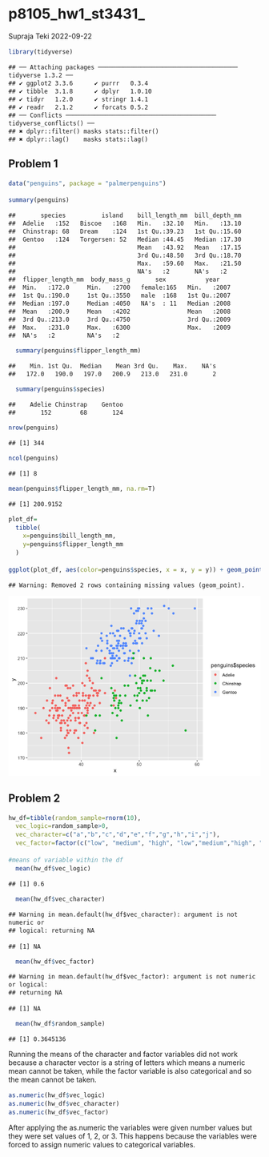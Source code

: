 p8105_hw1_st3431\_
================
Supraja Teki
2022-09-22

``` r
library(tidyverse)
```

    ## ── Attaching packages ─────────────────────────────────────── tidyverse 1.3.2 ──
    ## ✔ ggplot2 3.3.6      ✔ purrr   0.3.4 
    ## ✔ tibble  3.1.8      ✔ dplyr   1.0.10
    ## ✔ tidyr   1.2.0      ✔ stringr 1.4.1 
    ## ✔ readr   2.1.2      ✔ forcats 0.5.2 
    ## ── Conflicts ────────────────────────────────────────── tidyverse_conflicts() ──
    ## ✖ dplyr::filter() masks stats::filter()
    ## ✖ dplyr::lag()    masks stats::lag()

## Problem 1

``` r
data("penguins", package = "palmerpenguins")

summary(penguins)
```

    ##       species          island    bill_length_mm  bill_depth_mm  
    ##  Adelie   :152   Biscoe   :168   Min.   :32.10   Min.   :13.10  
    ##  Chinstrap: 68   Dream    :124   1st Qu.:39.23   1st Qu.:15.60  
    ##  Gentoo   :124   Torgersen: 52   Median :44.45   Median :17.30  
    ##                                  Mean   :43.92   Mean   :17.15  
    ##                                  3rd Qu.:48.50   3rd Qu.:18.70  
    ##                                  Max.   :59.60   Max.   :21.50  
    ##                                  NA's   :2       NA's   :2      
    ##  flipper_length_mm  body_mass_g       sex           year     
    ##  Min.   :172.0     Min.   :2700   female:165   Min.   :2007  
    ##  1st Qu.:190.0     1st Qu.:3550   male  :168   1st Qu.:2007  
    ##  Median :197.0     Median :4050   NA's  : 11   Median :2008  
    ##  Mean   :200.9     Mean   :4202                Mean   :2008  
    ##  3rd Qu.:213.0     3rd Qu.:4750                3rd Qu.:2009  
    ##  Max.   :231.0     Max.   :6300                Max.   :2009  
    ##  NA's   :2         NA's   :2

``` r
  summary(penguins$flipper_length_mm)
```

    ##    Min. 1st Qu.  Median    Mean 3rd Qu.    Max.    NA's 
    ##   172.0   190.0   197.0   200.9   213.0   231.0       2

``` r
  summary(penguins$species)
```

    ##    Adelie Chinstrap    Gentoo 
    ##       152        68       124

``` r
nrow(penguins)
```

    ## [1] 344

``` r
ncol(penguins)
```

    ## [1] 8

``` r
mean(penguins$flipper_length_mm, na.rm=T)
```

    ## [1] 200.9152

``` r
plot_df=
  tibble(
    x=penguins$bill_length_mm,
    y=penguins$flipper_length_mm
  )
  
ggplot(plot_df, aes(color=penguins$species, x = x, y = y)) + geom_point()
```

    ## Warning: Removed 2 rows containing missing values (geom_point).

![](p8105_hw1_st3431_files/figure-gfm/scatterplot-1.png)<!-- -->

## Problem 2

``` r
hw_df=tibble(random_sample=rnorm(10), 
  vec_logic=random_sample>0, 
  vec_character=c("a","b","c","d","e","f","g","h","i","j"), 
  vec_factor=factor(c("low", "medium", "high", "low","medium","high", "low","medium","high","low")) )

#means of variable within the df
  mean(hw_df$vec_logic)
```

    ## [1] 0.6

``` r
  mean(hw_df$vec_character)
```

    ## Warning in mean.default(hw_df$vec_character): argument is not numeric or
    ## logical: returning NA

    ## [1] NA

``` r
  mean(hw_df$vec_factor)
```

    ## Warning in mean.default(hw_df$vec_factor): argument is not numeric or logical:
    ## returning NA

    ## [1] NA

``` r
  mean(hw_df$random_sample)
```

    ## [1] 0.3645136

Running the means of the character and factor variables did not work
because a character vector is a string of letters which means a numeric
mean cannot be taken, while the factor variable is also categorical and
so the mean cannot be taken.

``` r
as.numeric(hw_df$vec_logic)
as.numeric(hw_df$vec_character)
as.numeric(hw_df$vec_factor)
```

After applying the as.numeric the variables were given number values but
they were set values of 1, 2, or 3. This happens because the variables
were forced to assign numeric values to categorical variables.
